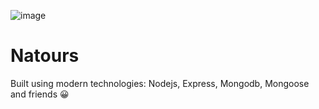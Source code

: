 
![image](https://user-images.githubusercontent.com/31580462/139891536-38a3dec6-781b-4956-a268-7e4209e65e3b.png)
# Natours
<p align="center">

Built using modern technologies: Nodejs, Express, Mongodb, Mongoose and friends 😀
  </p>
